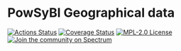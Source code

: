 # PowSyBl Geographical data

[![Actions Status](https://github.com/powsybl/powsybl-network-store/workflows/CI/badge.svg)](https://github.com/powsybl/powsybl-geo-data/actions)
[![Coverage Status](https://sonarcloud.io/api/project_badges/measure?project=com.powsybl%3Apowsybl-geo-data&metric=coverage)](https://sonarcloud.io/component_measures?id=com.powsybl%3Apowsybl-geo-data&metric=coverage)
[![MPL-2.0 License](https://img.shields.io/badge/license-MPL_2.0-blue.svg)](https://www.mozilla.org/en-US/MPL/2.0/)
[![Join the community on Spectrum](https://withspectrum.github.io/badge/badge.svg)](https://spectrum.chat/powsybl)
